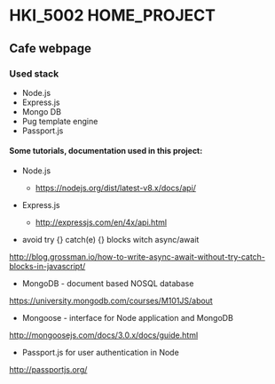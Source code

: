 # HKI_5002 HOME_PROJECT
## Cafe webpage

### Used stack
* Node.js
* Express.js
* Mongo DB
* Pug template engine
* Passport.js

#### Some tutorials, documentation used in this project:
* Node.js
  * https://nodejs.org/dist/latest-v8.x/docs/api/

* Express.js
  * http://expressjs.com/en/4x/api.html

* avoid try {} catch(e) {} blocks witch async/await

http://blog.grossman.io/how-to-write-async-await-without-try-catch-blocks-in-javascript/

* MongoDB - document based NOSQL database

https://university.mongodb.com/courses/M101JS/about

* Mongoose - interface for Node application and MongoDB

http://mongoosejs.com/docs/3.0.x/docs/guide.html

* Passport.js for user authentication in Node

http://passportjs.org/